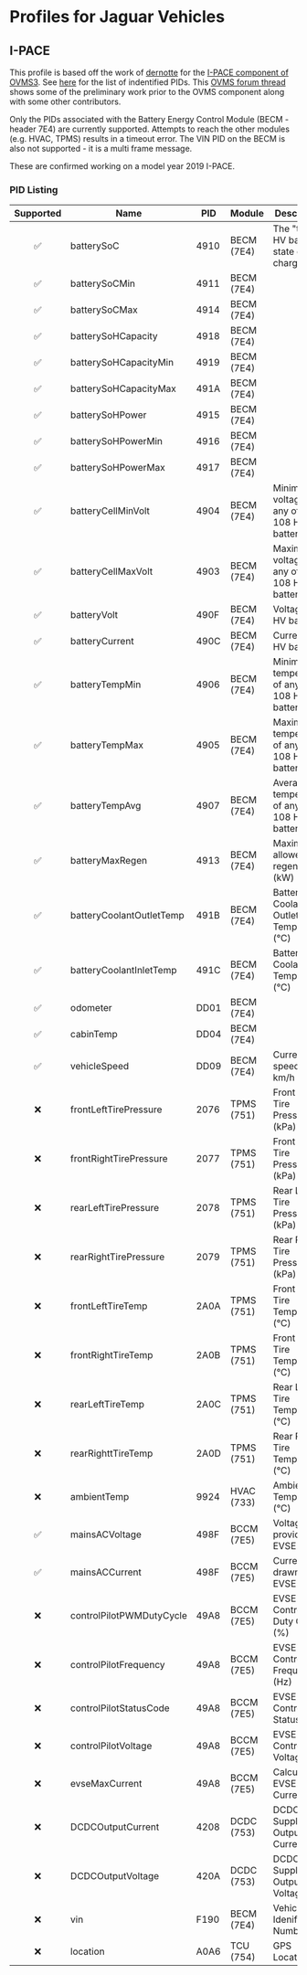 # Profiles for Jaguar Vehicles

## I-PACE

This profile is based off the work of [dernotte](https://github.com/dernotte) for the [I-PACE component of OVMS3](https://github.com/openvehicles/Open-Vehicle-Monitoring-System-3/tree/master/vehicle/OVMS.V3/components/vehicle_jaguaripace). See [here](https://github.com/openvehicles/Open-Vehicle-Monitoring-System-3/blob/master/vehicle/OVMS.V3/components/vehicle_jaguaripace/src/ipace_obd_pids.h) for the list of indentified PIDs. This [OVMS forum thread](https://www.openvehicles.com/node/2423) shows some of the preliminary work prior to the OVMS component along with some other contributors.

Only the PIDs associated with the Battery Energy Control Module (BECM - header 7E4) are currently supported. Attempts to reach the other modules (e.g. HVAC, TPMS) results in a timeout error. The VIN PID on the BECM is also not supported - it is a multi frame message.

These are confirmed working on a model year 2019 I-PACE.

### PID Listing

|Supported|Name|PID|Module|Description|Notes|
|:-------:|----|---|------|-----------|-----|
|✅|batterySoC|4910|BECM (7E4)| The "true" HV battery state of charge||
|✅|batterySoCMin|4911|BECM (7E4)|||
|✅|batterySoCMax|4914|BECM (7E4)|||
|✅|batterySoHCapacity|4918|BECM (7E4)|||
|✅|batterySoHCapacityMin|4919|BECM (7E4)|||
|✅|batterySoHCapacityMax|491A|BECM (7E4)|||
|✅|batterySoHPower|4915|BECM (7E4)|||
|✅|batterySoHPowerMin|4916|BECM (7E4)|||
|✅|batterySoHPowerMax|4917|BECM (7E4)|||
|✅|batteryCellMinVolt|4904|BECM (7E4)|Minimum voltage of any of the 108 HV battery cells||
|✅|batteryCellMaxVolt|4903|BECM (7E4)|Maximum voltage of any of the 108 HV battery cells||
|✅|batteryVolt|490F|BECM (7E4)|Voltage of HV battery||
|✅|batteryCurrent|490C|BECM (7E4)|Current of HV battery|Positive is discharging|
|✅|batteryTempMin|4906|BECM (7E4)|Minimum temperature of any of the 108 HV battery cells||
|✅|batteryTempMax|4905|BECM (7E4)|Maximum temperature of any of the 108 HV battery cells||
|✅|batteryTempAvg|4907|BECM (7E4)|Average temperature of any of the 108 HV battery cells||
|✅|batteryMaxRegen|4913|BECM (7E4)|Maximum allowed regen rate (kW)||
|✅|batteryCoolantOutletTemp|491B|BECM (7E4)|Battery Coolant Outlet Temperature (°C)||
|✅|batteryCoolantInletTemp|491C|BECM (7E4)|Battery Coolant Inlet Temperature (°C)||
|✅|odometer|DD01|BECM (7E4)|||
|✅|cabinTemp|DD04|BECM (7E4)|||
|✅|vehicleSpeed|DD09|BECM (7E4)|Current speed in km/h||
|❌|frontLeftTirePressure|2076|TPMS (751)|Front Left Tire Pressure (kPa)|pid timeout|
|❌|frontRightTirePressure|2077|TPMS (751)|Front Right Tire Pressure (kPa)|pid timeout|
|❌|rearLeftTirePressure|2078|TPMS (751)|Rear Left Tire Pressure (kPa)|pid timeout|
|❌|rearRightTirePressure|2079|TPMS (751)|Rear Right Tire Pressure (kPa)|pid timeout|
|❌|frontLeftTireTemp|2A0A|TPMS (751)|Front Left Tire Temperature (°C)|pid timeout|
|❌|frontRightTireTemp|2A0B|TPMS (751)|Front Right Tire Temperature (°C)|pid timeout|
|❌|rearLeftTireTemp|2A0C|TPMS (751)|Rear Left Tire Temperature (°C)|pid timeout|
|❌|rearRighttTireTemp|2A0D|TPMS (751)|Rear Right Tire Temperature (°C)|pid timeout|
|❌|ambientTemp|9924|HVAC (733)|Ambient Temperature (°C)|pid timeout|
|✅|mainsACVoltage|498F|BCCM (7E5)|Voltage provided by EVSE (V)||
|✅|mainsACCurrent|498F|BCCM (7E5)|Current drawn from EVSE (A)||
|❌|controlPilotPWMDutyCycle|49A8|BCCM (7E5)|EVSE Control Pilot Duty Cycle (%)|formula issue|
|❌|controlPilotFrequency|49A8|BCCM (7E5)|EVSE Control Pilot Frequency (Hz)|formula issue|
|❌|controlPilotStatusCode|49A8|BCCM (7E5)|EVSE Control Pilot Status Code|formula issue|
|❌|controlPilotVoltage|49A8|BCCM (7E5)|EVSE Control Pilot Voltage (V)|formula issue|
|❌|evseMaxCurrent|49A8|BCCM (7E5)|Calculated EVSE Max Current (A)|formula issue|
|❌|DCDCOutputCurrent|4208|DCDC (753)|DCDC 12V Supply Output Current (A)|pid timeout|
|❌|DCDCOutputVoltage|420A|DCDC (753)|DCDC 12V Supply Output Voltage (A)|pid timeout|
|❌|vin|F190|BECM (7E4)|Vehicle Idenification Number|Multi frame message|
|❌|location|A0A6|TCU (754)|GPS Location|Multi frame message|
